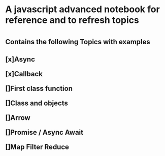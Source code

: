 <h1> A javascript advanced notebook for reference and to refresh topics <h1>

<h2> Contains the following Topics with examples <h2>


[x]Async 
  
[x]Callback
  
  
[]First class function
  
  
[]Class and objects
  
  
[]Arrow 
  
[]Promise / Async Await
  
  
[]Map Filter Reduce
